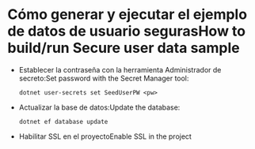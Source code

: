# <a name="how-to-buildrun-secure-user-data-sample"></a><span data-ttu-id="6f9e2-101">Cómo generar y ejecutar el ejemplo de datos de usuario seguras</span><span class="sxs-lookup"><span data-stu-id="6f9e2-101">How to build/run Secure user data sample</span></span>

* <span data-ttu-id="6f9e2-102">Establecer la contraseña con la herramienta Administrador de secreto:</span><span class="sxs-lookup"><span data-stu-id="6f9e2-102">Set password with the Secret Manager tool:</span></span>

  `dotnet user-secrets set SeedUserPW <pw>`

* <span data-ttu-id="6f9e2-103">Actualizar la base de datos:</span><span class="sxs-lookup"><span data-stu-id="6f9e2-103">Update the database:</span></span>

    `dotnet ef database update`

* <span data-ttu-id="6f9e2-104">Habilitar SSL en el proyecto</span><span class="sxs-lookup"><span data-stu-id="6f9e2-104">Enable SSL in the project</span></span>